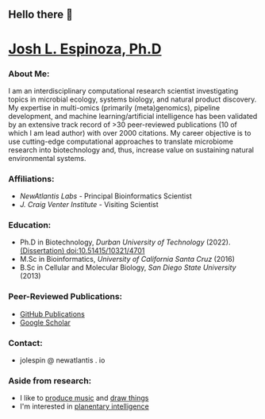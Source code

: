 ## Hello there 👋

<!--
**jolespin/jolespin** is a ✨ _special_ ✨ repository because its `README.md` (this file) appears on your GitHub profile.

Here are some ideas to get you started:

- 🔭 I’m currently working on ...
- 🌱 I’m currently learning ...
- 👯 I’m looking to collaborate on ...
- 🤔 I’m looking for help with ...
- 💬 Ask me about ...
- 📫 How to reach me: ...
- 😄 Pronouns: ...
- ⚡ Fun fact: ...
-->

# [Josh L. Espinoza, Ph.D](https://www.linkedin.com/in/jolespin)
<!--<img src="profile.jpg" alt="isolated" width="300" class="center"/>-->

### About Me:
I am an interdisciplinary computational research scientist investigating topics in microbial ecology, systems biology, and natural product discovery. My expertise in multi-omics (primarily (meta)genomics), pipeline development, and machine learning/artificial intelligence has been validated by an extensive track record of >30 peer-reviewed publications (10 of which I am lead author) with over 2000 citations. My career objective is to use cutting-edge computational approaches to translate microbiome research into biotechnology and, thus, increase value on sustaining natural environmental systems.

### Affiliations:
* *NewAtlantis Labs* - Principal Bioinformatics Scientist
* *J. Craig Venter Institute* - Visiting Scientist

### Education:
* Ph.D in Biotechnology, *Durban University of Technology* (2022). [(Dissertation) doi:10.51415/10321/4701](https://openscholar.dut.ac.za/handle/10321/4701)
* M.Sc in Bioinformatics, *University of California Santa Cruz* (2016)
* B.Sc in Cellular and Molecular Biology, *San Diego State University* (2013)

### Peer-Reviewed Publications: 
* [GitHub Publications](https://github.com/jolespin/publications)
* [Google Scholar](https://scholar.google.com/citations?user=r9y1tTQAAAAJ&hl=en)
  
### Contact:
* jolespin @ newatlantis . io

### Aside from research:
* I like to [produce music](https://soundcloud.com/o-rka/tracks) and [draw things](art/README.md)
* I'm interested in [planentary intelligence](https://www.cambridge.org/core/journals/international-journal-of-astrobiology/article/intelligence-as-a-planetary-scale-process/5077C784D7FAC55F96072F7A7772C5E5)

